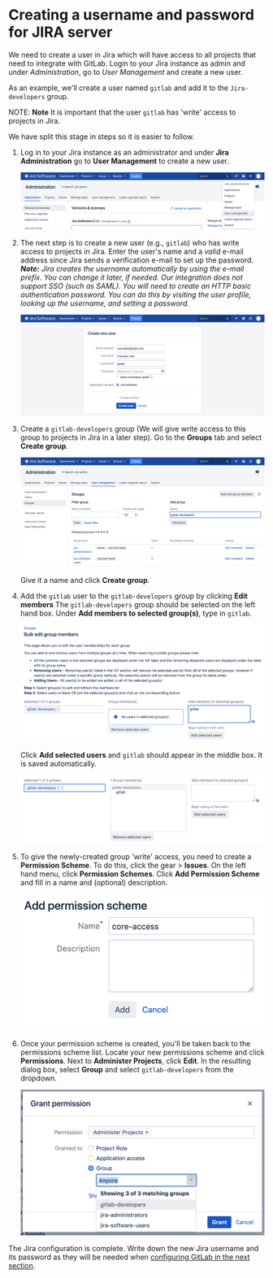 # Creating a username and password for JIRA server

We need to create a user in Jira which will have access to all projects that
need to integrate with GitLab. Login to your Jira instance as admin and under
*Administration*, go to *User Management* and create a new user.

As an example, we'll create a user named `gitlab` and add it to the `Jira-developers`
group.

NOTE: **Note**
It is important that the user `gitlab` has 'write' access to projects in Jira.

We have split this stage in steps so it is easier to follow.

1. Log in to your Jira instance as an administrator and under **Jira Administration**
   go to **User Management** to create a new user.

     ![Jira user management link](img/jira_user_management_link.png)

1. The next step is to create a new user (e.g., `gitlab`) who has write access
   to projects in Jira. Enter the user's name and a _valid_ e-mail address
   since Jira sends a verification e-mail to set up the password.
   _**Note:** Jira creates the username automatically by using the e-mail
   prefix. You can change it later, if needed. Our integration does not support SSO (such as SAML). You will need to create
    an HTTP basic authentication password. You can do this by visiting the user
    profile, looking up the username, and setting a password._

     ![Jira create new user](img/jira_create_new_user.png)

1. Create a `gitlab-developers` group (We will give write access to this group
   to projects in Jira in a later step). Go to the **Groups** tab and select **Create group**.

     ![Jira create new user](img/jira_create_new_group.png)

     Give it a name and click **Create group**.

1. Add the `gitlab` user to the `gitlab-developers` group by clicking **Edit members** 
   The `gitlab-developers` group should be selected on the left hand box. Under **Add members to selected group(s)**,
   type in `gitlab`.

     ![Jira add user to group](img/jira_add_user_to_group.png)
     
   Click **Add selected users** and `gitlab` should appear in the middle box. It 
   is saved automatically.
   
     ![Jira added user to group](img/jira_added_user_to_group.png)

1. To give the newly-created group 'write' access, you need to create a **Permission Scheme**.
   To do this, click the gear > **Issues**. On the left hand menu, click
    **Permission Schemes**. Click **Add Permission Scheme** and fill in a name
    and (optional) description.
    
     ![Jira add new permission scheme](img/jira_add_permission_scheme.png)
    
1. Once your permission scheme is created, you'll be taken back to the permissions scheme list.
   Locate your new permissions scheme and click **Permissions**. Next to **Administer Projects**, 
   click **Edit**. In the resulting dialog box, select **Group** and select `gitlab-developers`
   from the dropdown.

     ![Jira group access](img/jira_group_access.png)

The Jira configuration is complete. Write down the new Jira username and its
password as they will be needed when [configuring GitLab in the next section](jira.md#configuring-gitlab).
